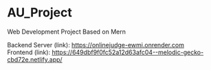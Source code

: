 # AU_Project
Web Development Project Based on Mern

Backend Server (link): https://onlinejudge-ewmi.onrender.com <br/>
Frontend (link): https://649dbf9f0fc52a12d63afc04--melodic-gecko-cbd72e.netlify.app/
